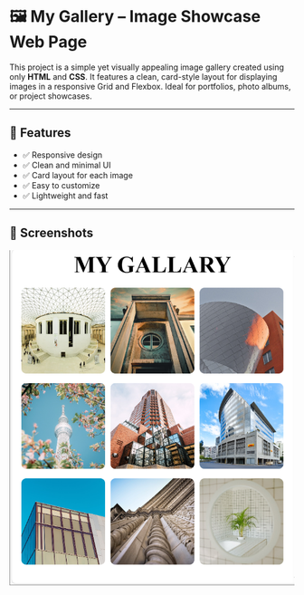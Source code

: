 # 🖼️ My Gallery – Image Showcase Web Page

This project is a simple yet visually appealing image gallery created using only **HTML** and **CSS**. 
It features a clean, card-style layout for displaying images in a responsive Grid and Flexbox. 
Ideal for portfolios, photo albums, or project showcases.

---

## 🌟 Features

- ✅ Responsive design
- ✅ Clean and minimal UI
- ✅ Card layout for each image
- ✅ Easy to customize
- ✅ Lightweight and fast

---

## 📸 Screenshots

![Gallery Screenshot](screenshots/gallery-preview.png)


